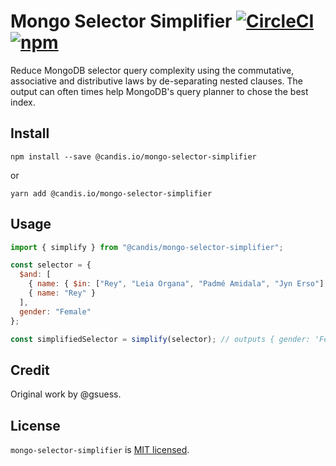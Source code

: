 # Mongo Selector Simplifier [![CircleCI](https://circleci.com/gh/CandisIO/mongo-selector-simplifier/tree/master.svg?style=svg)](https://circleci.com/gh/CandisIO/mongo-selector-simplifier/tree/master) [![npm](https://img.shields.io/npm/v/@candis/mongo-selector-simplifier.svg)](https://www.npmjs.com/package/@candis/mongo-selector-simplifier)

Reduce MongoDB selector query complexity using the commutative, associative and
distributive laws by de-separating nested clauses. The output can often times
help MongoDB's query planner to chose the best index.

## Install

```
npm install --save @candis.io/mongo-selector-simplifier
```

or

```
yarn add @candis.io/mongo-selector-simplifier
```

## Usage

```js
import { simplify } from "@candis/mongo-selector-simplifier";

const selector = {
  $and: [
    { name: { $in: ["Rey", "Leia Organa", "Padmé Amidala", "Jyn Erso"] } },
    { name: "Rey" }
  ],
  gender: "Female"
};

const simplifiedSelector = simplify(selector); // outputs { gender: 'Female', 'name': 'Rey' }
```

## Credit

Original work by @gsuess.

## License

`mongo-selector-simplifier` is [MIT licensed](./LICENSE).
